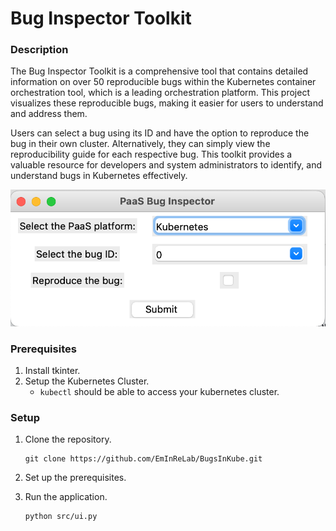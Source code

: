 # Bug Inspector Toolkit

### Description

The Bug Inspector Toolkit is a comprehensive tool that contains detailed information on over 50 reproducible
bugs within the Kubernetes container orchestration tool, which is a leading orchestration platform.
This project visualizes these reproducible bugs, making it easier for users to understand and address them.

Users can select a bug using its ID and have the option to reproduce the bug in their own cluster.
Alternatively, they can simply view the reproducibility guide for each respective bug. This toolkit
provides a valuable resource for developers and system administrators to identify, and understand
bugs in Kubernetes effectively.

![Methodology of Fuzzing Cloud PaaS Platforms](static/main_ui.png)

### Prerequisites

1. Install tkinter.
2. Setup the Kubernetes Cluster.
   - `kubectl` should be able to access your kubernetes cluster.

### Setup

1. Clone the repository.

   ```
   git clone https://github.com/EmInReLab/BugsInKube.git
   ```

2. Set up the prerequisites.
3. Run the application.
   ```
   python src/ui.py
   ```
